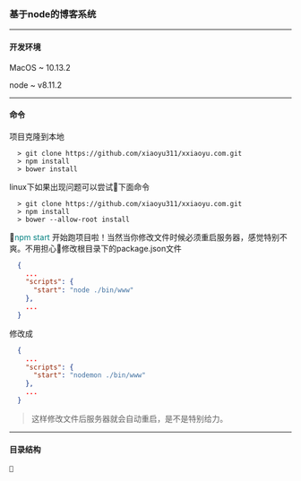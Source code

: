 ### 基于node的博客系统
<hr>

  #### 开发环境
  MacOS ~ 10.13.2

  node ~ v8.11.2
<hr>

  #### 命令
  项目克隆到本地
  ```shell
    > git clone https://github.com/xiaoyu311/xxiaoyu.com.git
    > npm install
    > bower install
  ```
  linux下如果出现问题可以尝试下面命令
  ```shell
    > git clone https://github.com/xiaoyu311/xxiaoyu.com.git
    > npm install
    > bower --allow-root install
  ```
  <font color='teal'>npm start</font> 开始跑项目啦！当然当你修改文件时候必须重启服务器，感觉特别不爽。不用担心修改根目录下的package.json文件
  ```json
    {
      ...
      "scripts": {
        "start": "node ./bin/www"
      },
      ...
    }
  ```
  修改成
  ```json
    {
      ...
      "scripts": {
        "start": "nodemon ./bin/www"
      },
      ...
    }
  ```
  > 这样修改文件后服务器就会自动重启，是不是特别给力。

<hr>

  #### 目录结构

    

